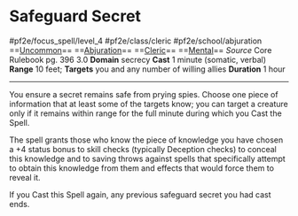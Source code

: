 # Safeguard Secret
#pf2e/focus_spell/level_4 #pf2e/class/cleric #pf2e/school/abjuration 
==[Uncommon](Uncommon.md)== ==[Abjuration](Abjuration.md)== ==[Cleric](Cleric.md)== ==[Mental](Mental.md)==
*Source* Core Rulebook pg. 396 3.0
**Domain** secrecy
**Cast** 1 minute (somatic, verbal)
**Range** 10 feet; **Targets** you and any number of willing allies
**Duration** 1 hour

---
You ensure a secret remains safe from prying spies. Choose one piece of information that at least some of the targets know; you can target a creature only if it remains within range for the full minute during which you Cast the Spell.

The spell grants those who know the piece of knowledge you have chosen a +4 status bonus to skill checks (typically Deception checks) to conceal this knowledge and to saving throws against spells that specifically attempt to obtain this knowledge from them and effects that would force them to reveal it.

If you Cast this Spell again, any previous safeguard secret you had cast ends.